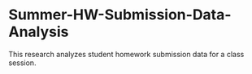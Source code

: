 # Summer-HW-Submission-Data-Analysis
This research analyzes student homework submission data for a class session.
